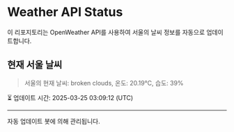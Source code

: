 
# Weather API Status

이 리포지토리는 OpenWeather API를 사용하여 서울의 날씨 정보를 자동으로 업데이트합니다.

## 현재 서울 날씨
> 서울의 현재 날씨: broken clouds, 온도: 20.19°C, 습도: 39%

⏳ 업데이트 시간: 2025-03-25 03:09:12 (UTC)

---
자동 업데이트 봇에 의해 관리됩니다.
